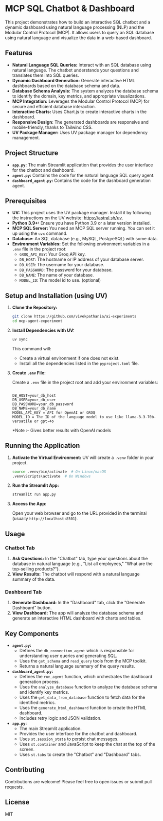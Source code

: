 # MCP SQL Chatbot & Dashboard

This project demonstrates how to build an interactive SQL chatbot and a dynamic dashboard using natural language processing (NLP) and the Modular Control Protocol (MCP). It allows users to query an SQL database using natural language and visualize the data in a web-based dashboard.

## Features

*   **Natural Language SQL Queries:** Interact with an SQL database using natural language. The chatbot understands your questions and translates them into SQL queries.
*   **Dynamic Dashboard Generation:** Generate interactive HTML dashboards based on the database schema and data.
*   **Database Schema Analysis:** The system analyzes the database schema to identify the domain, key metrics, and appropriate visualizations.
*   **MCP Integration:** Leverages the Modular Control Protocol (MCP) for secure and efficient database interaction.
*   **Interactive Charts:** Uses Chart.js to create interactive charts in the dashboard.
*   **Responsive Design:** The generated dashboards are responsive and mobile-friendly, thanks to Tailwind CSS.
*   **UV Package Manager:** Uses UV package manager for dependency management.

## Project Structure

*   **`app.py`:** The main Streamlit application that provides the user interface for the chatbot and dashboard.
*   **`agent.py`:** Contains the code for the natural language SQL query agent.
*   **`dashboard_agent.py`:** Contains the code for the dashboard generation agent.

## Prerequisites

*   **UV:** This project uses the UV package manager. Install it by following the instructions on the UV website: https://astral.sh/uv.
*   **Python 3.9+:** Ensure you have Python 3.9 or a later version installed.
*   **MCP SQL Server:** You need an MCP SQL server running. You can set it up using the `uvx` command.
*   **Database:** An SQL database (e.g., MySQL, PostgreSQL) with some data.
*   **Environment Variables:** Set the following environment variables in a `.env` file in the project root:
    *   `GROQ_API_KEY`: Your Groq API key.
    *   `DB_HOST`: The hostname or IP address of your database server.
    *   `DB_USER`: The username for your database.
    *   `DB_PASSWORD`: The password for your database.
    *   `DB_NAME`: The name of your database.
    * `MODEL_ID`: The model id to use. (optional)

## Setup and Installation (using UV)

1.  **Clone the Repository:**

    ```bash
    git clone https://github.com/vivekpathania/ai-experiments
    cd mcp-agent-experiment
    ```

2.  **Install Dependencies with UV:**

    ```bash
    uv sync
    ```
    This command will:
    * Create a virtual environment if one does not exist.
    * Install all the dependencies listed in the `pyproject.toml` file.

3.  **Create `.env` File:**

    Create a `.env` file in the project root and add your environment variables:

    ```
    
    DB_HOST=your_db_host
    DB_USER=your_db_user
    DB_PASSWORD=your_db_password
    DB_NAME=your_db_name
    MODEL_API_KEY = API for OpenAI or GROQ
    MODEL_ID = The ID of the language model to use like llama-3.3-70b-versatile or gpt-4o
    ```
    *Note :- Gives better results with OpenAI models


## Running the Application

1.  **Activate the Virtual Environment:**
    UV will create a `.venv` folder in your project.
    ```bash
    source .venv/bin/activate  # On Linux/macOS
    .venv\Scripts\activate  # On Windows
    ```

2.  **Run the Streamlit App:**

    ```bash
    streamlit run app.py
    ```

3.  **Access the App:**

    Open your web browser and go to the URL provided in the terminal (usually `http://localhost:8501`).

## Usage

### Chatbot Tab

1.  **Ask Questions:** In the "Chatbot" tab, type your questions about the database in natural language (e.g., "List all employees," "What are the top-selling products?").
2.  **View Results:** The chatbot will respond with a natural language summary of the data.

### Dashboard Tab

1.  **Generate Dashboard:** In the "Dashboard" tab, click the "Generate Dashboard" button.
2.  **View Dashboard:** The app will analyze the database schema and generate an interactive HTML dashboard with charts and tables.

## Key Components

*   **`agent.py`:**
    *   Defines the `db_connection_agent` which is responsible for understanding user queries and generating SQL.
    *   Uses the `get_schema` and `read_query` tools from the MCP toolkit.
    *   Returns a natural language summary of the query results.
*   **`dashboard_agent.py`:**
    *   Defines the `run_agent` function, which orchestrates the dashboard generation process.
    *   Uses the `analyze_database` function to analyze the database schema and identify key metrics.
    *   Uses the `get_data_from_database` function to fetch data for the identified metrics.
    *   Uses the `generate_html_dashboard` function to create the HTML dashboard.
    *   Includes retry logic and JSON validation.
*   **`app.py`:**
    *   The main Streamlit application.
    *   Provides the user interface for the chatbot and dashboard.
    *   Uses `st.session_state` to persist chat messages.
    *   Uses `st.container` and JavaScript to keep the chat at the top of the screen.
    *   Uses `st.tabs` to create the "Chatbot" and "Dashboard" tabs.

## Contributing

Contributions are welcome! Please feel free to open issues or submit pull requests.

## License

MIT
